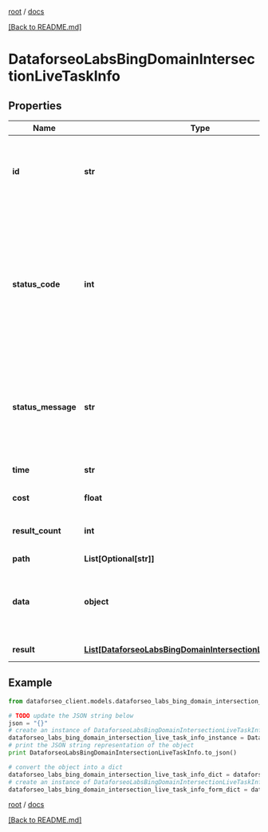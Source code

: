 [root](./../ "root") / [docs](./ "docs")

[[Back to README.md]](./../README.md "[Back to README.md]")

# DataforseoLabsBingDomainIntersectionLiveTaskInfo

## Properties

Name | Type | Description | Notes
------------ | ------------- | ------------- | -------------
**id** | **str** | task identifier unique task identifier in our system in the UUID format | [optional]
**status_code** | **int** | status code of the task generated by DataForSEO, can be within the following range: 10000-60000 you can find the full list of the response codes here | [optional]
**status_message** | **str** | informational message of the task you can find the full list of general informational messages here | [optional]
**time** | **str** | execution time, seconds | [optional]
**cost** | **float** | total tasks cost, USD | [optional]
**result_count** | **int** | number of elements in the result array | [optional]
**path** | **List[Optional[str]]** | URL path | [optional]
**data** | **object** | contains the same parameters that you specified in the POST request | [optional]
**result** | [**List[DataforseoLabsBingDomainIntersectionLiveResultInfo]**](DataforseoLabsBingDomainIntersectionLiveResultInfo.md) | array of results | [optional]

## Example

```python
from dataforseo_client.models.dataforseo_labs_bing_domain_intersection_live_task_info import DataforseoLabsBingDomainIntersectionLiveTaskInfo

# TODO update the JSON string below
json = "{}"
# create an instance of DataforseoLabsBingDomainIntersectionLiveTaskInfo from a JSON string
dataforseo_labs_bing_domain_intersection_live_task_info_instance = DataforseoLabsBingDomainIntersectionLiveTaskInfo.from_json(json)
# print the JSON string representation of the object
print DataforseoLabsBingDomainIntersectionLiveTaskInfo.to_json()

# convert the object into a dict
dataforseo_labs_bing_domain_intersection_live_task_info_dict = dataforseo_labs_bing_domain_intersection_live_task_info_instance.to_dict()
# create an instance of DataforseoLabsBingDomainIntersectionLiveTaskInfo from a dict
dataforseo_labs_bing_domain_intersection_live_task_info_form_dict = dataforseo_labs_bing_domain_intersection_live_task_info.from_dict(dataforseo_labs_bing_domain_intersection_live_task_info_dict)
```

  

[root](./../ "root") / [docs](./ "docs")

[[Back to README.md]](./../README.md "[Back to README.md]")